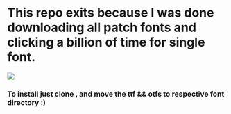# This repo exits because I was  done downloading all patch fonts and clicking a billion of time for single font.



![](https://media.tenor.com/cctV9EvJdAoAAAAC/cat-laptop.gif)
### To install just clone , and move the ttf && otfs to respective font directory :)



